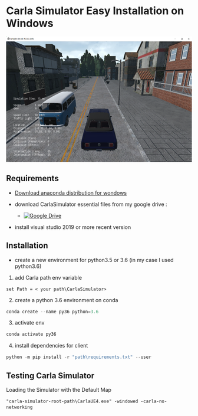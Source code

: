 # Carla Simulator Easy Installation on Windows


<img src="./render-carla-simulator.png" alt="Carla Simulator" width="600" height="340">


## Requirements

- [Download anaconda distribution for wondows](https://www.anaconda.com/products/distribution)

- download CarlaSimulator essential files from my google drive : 
  - [![Google Drive](https://img.shields.io/badge/Google%20Drive-4285F4?style=for-the-badge&logo=googledrive&logoColor=white)](https://drive.google.com/file/d/1b2ad2KKJLMg_3XJvMWAavsX9IS56XWt7/view?usp=share_link)

- install visual studio 2019 or more recent version
  

## Installation 

- create a new environment for python3.5 or 3.6 (in my case I used python3.6)

1. add Carla path env variable

```
set Path = < your path\CarlaSimulator>
```

2. create a python 3.6 environment on conda

```py
conda create --name py36 python=3.6
```

3. activate env

```py
conda activate py36
```


4. install dependencies for client

```py
python -m pip install -r "path\requirements.txt" --user
```

## Testing Carla Simulator

Loading the Simulator with the Default Map

```
"carla-simulator-root-path\CarlaUE4.exe" -windowed -carla-no-networking
```





